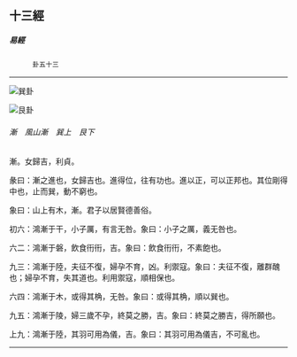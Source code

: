

## 十三經

##### 易經
　　　`卦五十三`

* * *

![巽卦](../../imgs/a006.gif)

![艮卦](../../imgs/a005.gif)

###### 漸　風山漸　巽上　艮下

漸。女歸吉，利貞。

彖曰：漸之進也，女歸吉也。進得位，往有功也。進以正，可以正邦也。其位剛得中也，止而巽，動不窮也。

象曰：山上有木，漸。君子以居賢德善俗。

初六：鴻漸于干，小子厲，有言无咎。象曰：小子之厲，義无咎也。

六二：鴻漸于磐，飲食衎衎，吉。象曰：飲食衎衎，不素飽也。

九三：鴻漸于陸，夫征不復，婦孕不育，凶。利禦寇。象曰：夫征不復，離群醜也；婦孕不育，失其道也。利用禦寇，順相保也。

六四：鴻漸于木，或得其桷，无咎。象曰：或得其桷，順以巽也。

九五：鴻漸于陵，婦三歲不孕，終莫之勝，吉。象曰：終莫之勝吉，得所願也。

上九：鴻漸于陸，其羽可用為儀，吉。象曰：其羽可用為儀吉，不可亂也。

* * *

